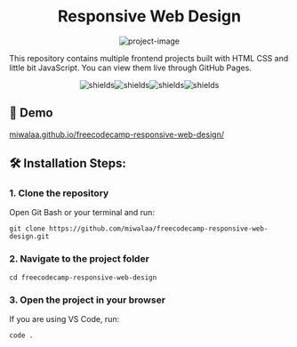 <h1 align="center" id="title">Responsive Web Design</h1>

<p align="center"><img src="https://socialify.git.ci/miwalaa/freecodecamp-responsive-web-design/image?font=Inter&amp;language=1&amp;name=1&amp;owner=1&amp;pattern=Solid&amp;theme=Light" alt="project-image"></p>

<p id="description">This repository contains multiple frontend projects built with HTML CSS and little bit JavaScript. You can view them live through GitHub Pages.</p>

<p align="center"><img src="https://img.shields.io/badge/HTML5-E34F26?style=for-the-badge&logo=html5&logoColor=white" alt="shields"><img src="https://img.shields.io/badge/CSS3-1572B6?style=for-the-badge&logo=css3&logoColor=white" alt="shields"><img src="https://img.shields.io/badge/JavaScript-323330?style=for-the-badge&amp;logo=javascript&amp;logoColor=F7DF1E" alt="shields"><img src="https://img.shields.io/badge/Bootstrap-563D7C?style=for-the-badge&amp;logo=bootstrap&amp;logoColor=white" alt="shields"></p>

<h2>🚀 Demo</h2>

[miwalaa.github.io/freecodecamp-responsive-web-design/](https://miwalaa.github.io/freecodecamp-responsive-web-design/)

<h2>🛠️ Installation Steps:</h2>

<h3>1. Clone the repository</h3>
Open Git Bash or your terminal and run:

```
git clone https://github.com/miwalaa/freecodecamp-responsive-web-design.git
```

<h3>2. Navigate to the project folder</h3>

```
cd freecodecamp-responsive-web-design
```

<h3>3. Open the project in your browser</h3>
If you are using VS Code, run:

```
code .
```

